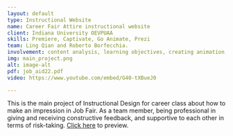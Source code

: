 ```yaml
---
layout: default
type: Instructional Website
name: Career Fair Attire instructional website
client: Indiana University OEVPUAA
skills: Premiere, Captivate, Go Animate, Prezi
team: Ling Qian and Roberto Borfecchia. 
involvement: content analysis, learning objectives, creating animation, making quiz.
img: main_project.png
alt: image-alt
pdf: job_aid22.pdf
video: https://www.youtube.com/embed/G40-tXBueJ0

---
```

This is the main project of Instructional Design for career class about how to make an impression in Job Fair. As a team member, being professional in giving and receiving constructive feedback, and supportive to each other in terms of risk-taking.
<a href="https://roborf.wixsite.com/career" target="_blank">Click here</a> to preview.

